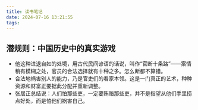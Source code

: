 ```yaml
---
title: 读书笔记
date: 2024-07-16 13:21:55
tags:
---
```


## 潜规则：中国历史中的真实游戏

* 他这种进退自如的处境，用古代民间谚语的话说，叫作“官断十条路”——案情稍有模糊之处，官员的合法选择就有十种之多。怎么断都不算错。
* 合法地祸害别人的能力，乃是官吏们的看家本领。这是一门真正的艺术，种种资源和财富正要据此分配并重新调整。
* 张居正总结说：人们怕那些吏，一定要贿赂那些吏，并不是指望从他们手里捞点好处，而是怕他们祸害自己。


